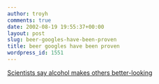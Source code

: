 ```yaml
---
author: troyh
comments: true
date: 2002-08-19 19:55:37+00:00
layout: post
slug: beer-googles-have-been-proven
title: beer googles have been proven
wordpress_id: 1551
---
```


[Scientists say alcohol makes others better-looking](http://www.msnbc.com/news/796225.asp?0bl=-0)
